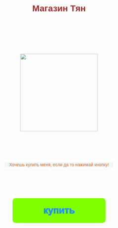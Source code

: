 <style>
        * {
            margin: 0;
            padding: 0;
            box-sizing: border-box;
        }

        body {
            font-family: 'Montserrat', sans-serif;
            font-weight: 200;
            color: brown;
        }

        #main {
            width: 100%;
            padding: 20px;
            text-align: center;
        }

        h1 {
            margin-top: 100px;
            margin-bottom: 30px;
        }

        img {
            width: 250px;
            margin: 100px auto;
        }

        p {
            width: 350px;
            margin: 0 auto;
            color: chocolate;
            background-color: aliceblue;
        }

        button {
            border: 0;
            border-radius: 10px;
            margin-top: 100px;
            height: 80px;
            width: 300px;
            font-size: 30px;
            font-weight: 1000;
            cursor: pointer;
            transition: all 500ms ease;
            color: dodgerblue;
            background: chartreuse;
        }

        button:hover {
            background: aqua;
        }
</style>
<body>
    <div id="main">
        <h1>Магазин Тян</h1>
        <img src="https://w7.pngwing.com/pngs/360/998/png-transparent-elesis-elsword-anime-crimson-avenger-game-long-hair-cg-artwork-black-hair-fictional-character.png">
        <p>Хочешь купить меня, если да то нажимай кнопку!</p>
        <button id="buy">купить</button>
    </div>
       <script src="https://telegram.org/js/telegram-web-app.js"></script>
</body>
